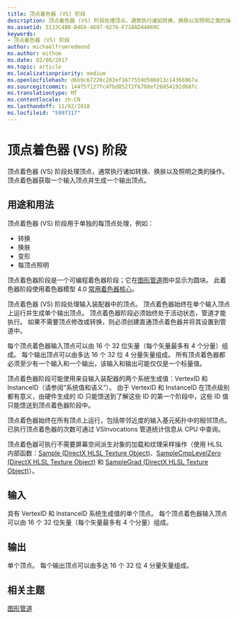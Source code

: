 ```yaml
---
title: 顶点着色器 (VS) 阶段
description: 顶点着色器 (VS) 阶段处理顶点，通常执行诸如转换、换肤以及照明之类的操作。 顶点着色器获取一个输入顶点并生成一个输出顶点。
ms.assetid: 5133C4BB-B4E6-4697-9276-F718AD44869C
keywords:
- 顶点着色器 (VS) 阶段
author: michaelfromredmond
ms.author: mithom
ms.date: 02/08/2017
ms.topic: article
ms.localizationpriority: medium
ms.openlocfilehash: d6b9c67220c282ef1677559d586013c14366967a
ms.sourcegitcommit: 144f5f127fc4fbd852f2f6780ef26054192d68fc
ms.translationtype: MT
ms.contentlocale: zh-CN
ms.lasthandoff: 11/02/2018
ms.locfileid: "5997317"
---
```

# <a name="vertex-shader-vs-stage"></a>顶点着色器 (VS) 阶段


顶点着色器 (VS) 阶段处理顶点，通常执行诸如转换、换肤以及照明之类的操作。 顶点着色器获取一个输入顶点并生成一个输出顶点。

## <a name="span-idpurposeandusesspanspan-idpurposeandusesspanspan-idpurposeandusesspanpurpose-and-uses"></a><span id="Purpose_and_uses"></span><span id="purpose_and_uses"></span><span id="PURPOSE_AND_USES"></span>用途和用法


顶点着色器 (VS) 阶段用于单独的每顶点处理，例如：

-   转换
-   换肤
-   变形
-   每顶点照明

顶点着色器阶段是一个可编程着色器阶段；它在[图形管道](graphics-pipeline.md)图中显示为圆块。 此着色器阶段使用着色器模型 4.0 [常用着色器核心](https://msdn.microsoft.com/library/windows/desktop/bb509580)。

顶点着色器 (VS) 阶段处理输入装配器中的顶点。 顶点着色器始终在单个输入顶点上运行并生成单个输出顶点。 顶点着色器阶段必须始终处于活动状态，管道才能执行。 如果不需要顶点修改或转换，则必须创建直通顶点着色器并将其设置到管道中。

每个顶点着色器输入顶点可以由 16 个 32 位矢量（每个矢量最多有 4 个分量）组成。 每个输出顶点可以由多达 16 个 32 位 4 分量矢量组成。 所有顶点着色器都必须至少有一个输入和一个输出，该输入和输出可能仅仅是一个标量值。

顶点着色器阶段可能使用来自输入装配器的两个系统生成值：VertexID 和 InstanceID（请参阅“系统值和语义”）。 由于 VertexID 和 InstanceID 在顶点级别都有意义，由硬件生成的 ID 只能馈送到了解这些 ID 的第一个阶段中，这些 ID 值只能馈送到顶点着色器阶段中。

顶点着色器始终在所有顶点上运行，包括带邻近度的输入基元拓扑中的相邻顶点。 已执行顶点着色器的次数可通过 VSInvocations 管道统计信息从 CPU 中查询。

顶点着色器可执行不需要屏幕空间派生对象的加载和纹理采样操作（使用 HLSL 内部函数：[Sample (DirectX HLSL Texture Object)](https://msdn.microsoft.com/library/windows/desktop/bb509695)、[SampleCmpLevelZero (DirectX HLSL Texture Object)](https://msdn.microsoft.com/library/windows/desktop/bb509697) 和 [SampleGrad (DirectX HLSL Texture Object)](https://msdn.microsoft.com/library/windows/desktop/bb509698)）。

## <a name="span-idinputspanspan-idinputspanspan-idinputspaninput"></a><span id="Input"></span><span id="input"></span><span id="INPUT"></span>输入


具有 VertexID 和 InstanceID 系统生成值的单个顶点。 每个顶点着色器输入顶点可以由 16 个 32 位矢量（每个矢量最多有 4 个分量）组成。

## <a name="span-idoutputspanspan-idoutputspanspan-idoutputspanoutput"></a><span id="Output"></span><span id="output"></span><span id="OUTPUT"></span>输出


单个顶点。 每个输出顶点可以由多达 16 个 32 位 4 分量矢量组成。

## <a name="span-idrelated-topicsspanrelated-topics"></a><span id="related-topics"></span>相关主题


[图形管道](graphics-pipeline.md)

 

 




